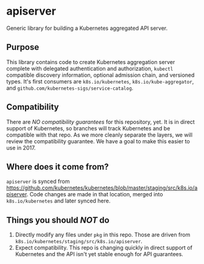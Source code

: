 # apiserver

Generic library for building a Kubernetes aggregated API server.


## Purpose

This library contains code to create Kubernetes aggregation server complete with delegated authentication and authorization, 
`kubectl` compatible discovery information, optional admission chain, and versioned types.  It's first consumers are
`k8s.io/kubernetes`, `k8s.io/kube-aggregator`, and `github.com/kubernetes-sigs/service-catalog`.


## Compatibility

There are *NO compatibility guarantees* for this repository, yet.  It is in direct support of Kubernetes, so branches
will track Kubernetes and be compatible with that repo.  As we more cleanly separate the layers, we will review the
compatibility guarantee.  We have a goal to make this easier to use in 2017.


## Where does it come from?

`apiserver` is synced from https://github.com/kubernetes/kubernetes/blob/master/staging/src/k8s.io/apiserver.
Code changes are made in that location, merged into `k8s.io/kubernetes` and later synced here.


## Things you should *NOT* do

 1. Directly modify any files under `pkg` in this repo.  Those are driven from `k8s.io/kubernetes/staging/src/k8s.io/apiserver`.
 2. Expect compatibility.  This repo is changing quickly in direct support of
    Kubernetes and the API isn't yet stable enough for API guarantees.
